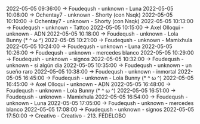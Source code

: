 2022-05-05 09:36:00 -> Foudeqush - unknown - Luna
2022-05-05 10:08:00 -> Ochentay7 - unknown - Shorty (con Nsqk)
2022-05-05 10:10:00 -> Ochentay7 - unknown - Shorty (con Nsqk)
2022-05-05 10:13:00 -> Foudeqush - unknown - Tattoo
2022-05-05 10:15:00 -> Axel Olloqui - unknown - ADN
2022-05-05 10:18:00 -> Foudeqush - unknown - Lola Bunny (* ^ ω ^)
2022-05-05 10:21:00 -> Foudeqush - unknown - Mamixhula
2022-05-05 10:24:00 -> Foudeqush - unknown - Luna
2022-05-05 10:26:00 -> Foudeqush - unknown - mercedes blanco
2022-05-05 10:29:00 -> Foudeqush - unknown - signos
2022-05-05 10:32:00 -> Foudeqush - unknown - si algún día
2022-05-05 10:35:00 -> Foudeqush - unknown - un sueño raro
2022-05-05 10:38:00 -> Foudeqush - unknown - inmortal
2022-05-05 16:45:00 -> Foudeqush - unknown - Lola Bunny (* ^ ω ^)
2022-05-05 16:45:00 -> Axel Olloqui - unknown - ADN
2022-05-05 16:48:00 -> Foudeqush - unknown - Lola Bunny (* ^ ω ^)
2022-05-05 16:51:00 -> Foudeqush - unknown - Mamixhula
2022-05-05 16:54:00 -> Foudeqush - unknown - Luna
2022-05-05 17:05:00 -> Foudeqush - unknown - mercedes blanco
2022-05-05 17:08:00 -> Foudeqush - unknown - signos
2022-05-05 17:50:00 -> Creativo - Creativo - 213. FEDELOBO
